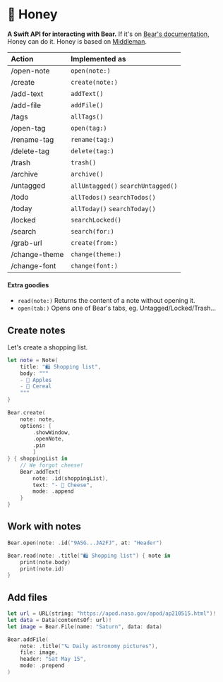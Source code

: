 # 🍯 Honey
**A Swift API for interacting with Bear.** If it's on [Bear's documentation](https://bear.app/faq/X-callback-url%20Scheme%20documentation/), Honey can do it. Honey is based on [Middleman](https://github.com/ValentinWalter/Middleman/tree/pre-release).

| Action | Implemented as |
|:--|:--|
| /open-note | `open(note:)` |
| /create | `create(note:)` |
| /add-text | `addText()` |
| /add-file | `addFile()` |
| /tags | `allTags()` |
| /open-tag | `open(tag:)` |
| /rename-tag | `rename(tag:)` |
| /delete-tag | `delete(tag:)` |
| /trash | `trash()` |
| /archive | `archive()` |
| /untagged | `allUntagged()` `searchUntagged()` |
| /todo | `allTodos()` `searchTodos()` |
| /today | `allToday()` `searchToday()` |
| /locked | `searchLocked()` |
| /search | `search(for:)` |
| /grab-url | `create(from:)` |
| /change-theme | `change(theme:)` |
| /change-font | `change(font:)` |

#### Extra goodies
* `read(note:)` Returns the content of a note without opening it.
* `open(tab:)` Opens one of Bear's tabs, eg. Untagged/Locked/Trash…

## Create notes
Let's create a shopping list.

```swift
let note = Note(
    title: "🛍 Shopping list",
    body: """
    - 🍎 Apples
    - 🥣 Cereal	
    """
}
	
Bear.create(
    note: note,
    options: [
        .showWindow, 
        .openNote,
        .pin
        ]
} { shoppingList in
    // We forgot cheese!
    Bear.addText(
        note: .id(shoppingList),
        text: "- 🧀 Cheese",
        mode: .append
    }
}
```

## Work with notes
```swift
Bear.open(note: .id("9ASG...JA2FJ", at: "Header")

Bear.read(note: .title("🛍 Shopping list") { note in
    print(note.body)
    print(note.id)
}
```

## Add files
```swift
let url = URL(string: "https://apod.nasa.gov/apod/ap210515.html")!
let data = Data(contentsOf: url)!
let image = Bear.File(name: "Saturn", data: data)

Bear.addFile(
    note: .title("🪐 Daily astronomy pictures"),
    file: image,
    header: "Sat May 15",
    mode: .prepend
)
```

